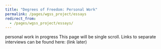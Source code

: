 ```yaml
---
title: "Degrees of Freedom: Personal Work"
permalink: /pages/wgss_project/essays
redirect_from: 
  - /pages/wgss_project/essays/
---
```

personal work in progress
This page will be single scroll. Links to separate interviews can be found here: (link later)